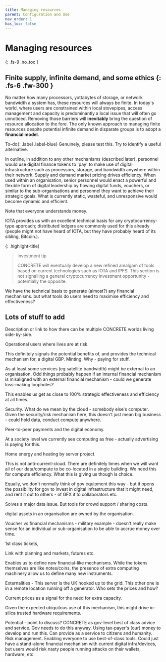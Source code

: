 ```yaml
---
title: Managing resources
parent: Configuration and Use
nav_order: 1
has_toc: false
---
```


# Managing resources
{: .fs-9 .no_toc }


Finite supply, infinite demand, and some ethics 
{: .fs-6 .fw-300 }
----

No matter how many processors, yottabytes of storage, or network bandwidth a system has, these resources will always be finite.  In today's world, where users are constrained within local stovepipes, access management and capacity is predominantly a local issue that will often go unnoticed. Removing those barriers will **inevitably** bring the question of resource allocation to the fore.  The only known approach to managing finite resources despite potential infinite demand in disparate groups is to adopt a **financial model**.    

<span>To-do</span>{: .label .label-blue} Genuinely, please test this. Try to identify a useful alternative.

In outline, in addition to any other mechanisms (described later), personnel would use digital finance tokens to 'pay' to make use of digital infrastructure such as processors, storage, and bandwidth anywhere within their network.  Supply and demand market pricing drives efficiency.  When used within an organisation, senior personnel would enact a powerful and flexible form of digital leadership by flowing digital funds, vouchers, or similar to the sub-organisations and personnel they want to achieve their strategic goals.  What is currently static, wasteful, and unresponsive would become dynamic and efficient.

Note that everyone understands money.

IOTA provides us with an excellent technical basis for any cryptocurrency-type approach; distributed ledgers are commonly used for this already (people might not have heard of IOTA, but they have probably heard of its sibling, Bitcoin.). 

{: .highlight-title}
> Investment tip
>
> CONCRETE will eventually develop a new refined amalgam of tools based on current technologies such as IOTA and IPFS.  This section is not signalling a general cryptocurrency investment opportunity - potentially the opposite. 

We have the technical basis to generate (almost?) any financial mechanisms.  but what tools do users need to maximise efficiency and effectiveness? 

## Lots of stuff to add

Description or link to how there can be multiple CONCRETE worlds living side-by-side.

Operational users where lives are at risk.

This definitely signals the potential benefits of, and provides the technical mechanism for, a digital GBP.  Minting.  Why - paying for stuff.

As at least some services (eg satellite bandwidth) might be external to an organisation. Odd things probably happen if an internal financial mechanism is misaligned with an external financial mechanism - could we generate loss-making loopholes?

This enables us get as close to 100% strategic effectiveness and efficiency at all times.

Security.  What do we mean by the cloud - somebody else's computer.  Given the security/risk mechanism here, this doesn't just mean big business - could hold data, conduct compute anywhere.

Peer-to-peer payments and the digital economy.

At a society level we currently see computing as free - actually advertising is paying for this. 

Home energy and heating by server project.

This is not anti-current-cloud.  There are definitely times when we will want all of our data/compute to be co-located in a single building.  We need this for compute efficiency.  What this is giving us though is choice.

Equally, we don't normally think of gov equipment this way - but it opens the possibility for gov to invest in digital infrastructure that it might need, and rent it out to others - of GFX it to collaborators etc.

Solves a major data issue. But tools for crowd support / sharing costs.

digital assets in an organisation are owned by the organisation.

Voucher vs financial mechanisms - military example - doesn't really make sense for an individual or sub-organisation to be able to accrue money over time.

1st class tickets,

Link with planning and markets, futures etc.

Enables us to define new financial-like mechanisms.  While the tokens themselves are like notes/coins, the presence of extra computing machinery allow us to define many new instruments.

Externalities - This server is the UK hooked up to the grid.  This other one is in a remote location running off a generator.  Who sets the prices and how?

Current prices as a signal for the need for extra capacity.

Given the expected ubiquitous use of this mechanism, this might drive in-silica trusted hardware requirements.

Potential - point to discuss? CONCRETE as gov-level best of class advice and service. Gov needs to do this anyway.  Using tax-payer's (our) money to develop and run this.  Can provide as a service to citizens and humanity. Risk management.  Enabling everyone to use best-of-class tools.  Could just have a stand-alone financial mechanism with current digital infra/devices, but users would risk nasty people running attacks on their wallets, hardware, etc. 

 

  


 















